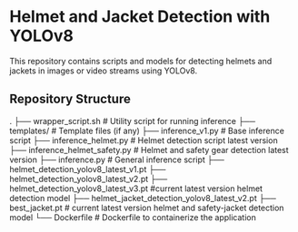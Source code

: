 # Helmet and Jacket Detection with YOLOv8

This repository contains scripts and models for detecting helmets and jackets in images or video streams using YOLOv8.

## Repository Structure



.
├── wrapper_script.sh # Utility script for running inference
├── templates/ # Template files (if any)
├── inference_v1.py # Base inference script
├── inference_helmet.py # Helmet detection script latest version
├── inference_helmet_safety.py # Helmet and safety gear detection latest version
├── inference.py # General inference script
├── helmet_detection_yolov8_latest_v1.pt
├── helmet_detection_yolov8_latest_v2.pt
├── helmet_detection_yolov8_latest_v3.pt #current latest version helmet detection model
├── helmet_jacket_detection_yolov8_latest_v2.pt
├── best_jacket.pt # current latest version helmet and safety-jacket detection model
└── Dockerfile # Dockerfile to containerize the application
